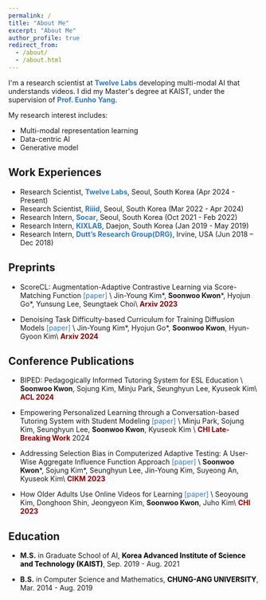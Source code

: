 ```yaml
---
permalink: /
title: "About Me"
excerpt: "About Me"
author_profile: true
redirect_from:
  - /about/
  - /about.html
---
```


I'm a research scientist at <a href="https://www.twelvelabs.io/" style="color: #337ab7; text-decoration:none">**Twelve Labs**</a> developing multi-modal AI that understands videos.
I did my Master's degree at KAIST, under the supervision of <a href="https://mli.kaist.ac.kr/" style="color: #337ab7; text-decoration: none;">**Prof. Eunho Yang**</a>.

My research interest includes:
- Multi-modal representation learning
- Data-centric AI 
- Generative model


## Work Experiences
- Research Scientist, <a href="https://www.twelvelabs.io/" style="color: #337ab7; text-decoration: none;">**Twelve Labs**</a>, Seoul, South Korea (Apr 2024 - Present)
- Research Scientist, <a href="https://riiid.com/" style="color: #337ab7; text-decoration: none;">**Riiid**</a>, Seoul, South Korea (Mar 2022 - Apr 2024)
- Research Intern, <a href="https://www.socar.kr/" style="color: #337ab7; text-decoration: none;">**Socar**</a>, Seoul, South Korea (Oct 2021 - Feb 2022)
- Research Intern, <a href="https://www.kixlab.org/" style="color: #337ab7; text-decoration: none;">**KIXLAB**</a>, Daejon, South Korea (Jan 2019 - May 2019)
- Research Intern, <a href="https://duttgroup.ics.uci.edu/" style="color: #337ab7; text-decoration: none;">**Dutt’s Research Group(DRG)**</a>, Irvine, USA (Jun 2018 – Dec 2018)

## Preprints
- ScoreCL: Augmentation-Adaptive Contrastive Learning via Score-Matching Function 
<a href="https://arxiv.org/abs/2306.04175" style="color: #337ab7; text-decoration: none;">[paper]</a> \\
Jin-Young Kim\*, <b>Soonwoo Kwon</b>\*, Hyojun Go\*, Yunsung Lee, Seungtaek Choi\\
<span style="color:darkred">**Arxiv 2023**</span>

- Denoising Task Difficulty-based Curriculum for Training Diffusion Models
<a href="https://arxiv.org/abs/2306.04175" style="color: #337ab7; text-decoration: none;">[paper]</a> \\
Jin-Young Kim\*, Hyojun Go\*, <b>Soonwoo Kwon</b>, Hyun-Gyoon Kim\\
<span style="color:darkred">**Arxiv 2024**</span>

## Conference Publications
- BIPED: Pedagogically Informed Tutoring System for ESL Education \\
<b>Soonwoo Kwon</b>, Sojung Kim, Minju Park, Seunghyun Lee, Kyuseok Kim\\
<span style="color:darkred">**ACL 2024**</span>

- Empowering Personalized Learning through a Conversation-based Tutoring System with Student Modeling 
<a href="https://dl.acm.org/doi/full/10.1145/3613905.3651122" style="color: #337ab7; text-decoration: none;">[paper]</a> \\
Minju Park, Sojung Kim, Seunghyun Lee, <b>Soonwoo Kwon</b>, Kyuseok Kim \\
<span style="color:darkred">**CHI Late-Breaking Work**</span> 2024

- Addressing Selection Bias in Computerized Adaptive Testing: A User-Wise Aggregate Influence Function Approach
<a href="https://arxiv.org/pdf/2308.11912" style="color: #337ab7; text-decoration: none;">[paper]</a> \\
<b>Soonwoo Kwon</b>\*, Sojung Kim\*, Seunghyun Lee, Jin-Young Kim, Suyeong An, Kyuseok Kim\\
<span style="color:darkred">**CIKM 2023**</span>

- How Older Adults Use Online Videos for Learning 
<a href="https://dl.acm.org/doi/abs/10.1145/3544548.3580671" style="color: #337ab7; text-decoration: none;">[paper]</a> \\
Seoyoung Kim, Donghoon Shin, Jeongyeon Kim, <b>Soonwoo Kwon</b>, Juho Kim\\
<span style="color:darkred">**CHI 2023**</span>

## Education  
- **M.S.** in Graduate School of AI, <a href="https://www.kaist.ac.kr/en/" style="color: #000; text-decoration: none;">**Korea Advanced Institute of Science and Technology (KAIST)**</a>, Sep. 2019 - Aug. 2021

- **B.S.** in Computer Science and Mathematics, <a href="https://neweng.cau.ac.kr/index.do" style="color: #000; text-decoration: none;">**CHUNG-ANG UNIVERSITY**</a>, Mar. 2014 - Aug. 2019
